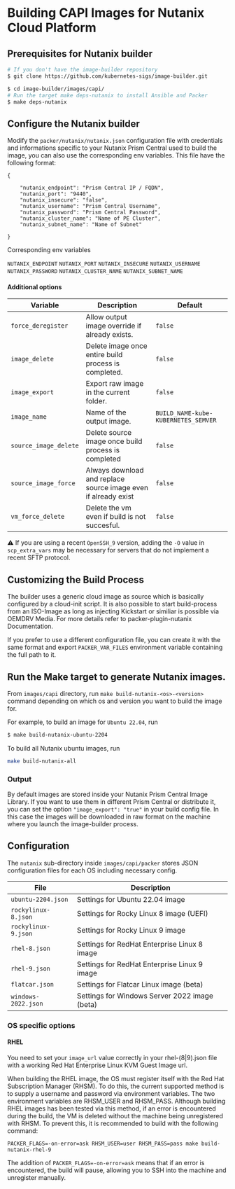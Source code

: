 # Building CAPI Images for Nutanix Cloud Platform

## Prerequisites for Nutanix builder

```bash
# If you don't have the image-builder repository
$ git clone https://github.com/kubernetes-sigs/image-builder.git

$ cd image-builder/images/capi/
# Run the target make deps-nutanix to install Ansible and Packer
$ make deps-nutanix
```

## Configure the Nutanix builder

Modify the `packer/nutanix/nutanix.json` configuration file with credentials and informations specific to your Nutanix Prism Central used to build the image, you can also use the corresponding env variables.
This file have the following format:

```
{

    "nutanix_endpoint": "Prism Central IP / FQDN",
    "nutanix_port": "9440",
    "nutanix_insecure": "false",
    "nutanix_username": "Prism Central Username",
    "nutanix_password": "Prism Central Password",
    "nutanix_cluster_name": "Name of PE Cluster",
    "nutanix_subnet_name": "Name of Subnet"

}
```

Corresponding env variables

`NUTANIX_ENDPOINT`
`NUTANIX_PORT`
`NUTANIX_INSECURE`
`NUTANIX_USERNAME`
`NUTANIX_PASSWORD`
`NUTANIX_CLUSTER_NAME`
`NUTANIX_SUBNET_NAME`


#### Additional options

| Variable              | Description                                                    | Default                             |
|-----------------------|----------------------------------------------------------------|-------------------------------------|
| `force_deregister`    | Allow output image override if already exists.                 | `false`                             |
| `image_delete`        | Delete image once entire build process is completed.           | `false`                             |
| `image_export`        | Export raw image in the current folder.                        | `false`                             |
| `image_name`          | Name of the output image.                                      | `BUILD_NAME-kube-KUBERNETES_SEMVER` |
| `source_image_delete` | Delete source image once build process is completed            | `false`                             |
| `source_image_force`  | Always download and replace source image even if already exist | `false`                             |
| `vm_force_delete`     | Delete the vm even if build is not succesful.                  | `false`                             |

:warning: If you are using a recent `OpenSSH_9` version, adding the `-O` value in `scp_extra_vars` may be necessary for servers that do not implement a recent SFTP protocol.


## Customizing the Build Process

The builder uses a generic cloud image as source which is basically configured by a cloud-init script.
It is also possible to start build-process from an ISO-Image as long as injecting Kickstart or similiar is possible via OEMDRV Media.
For more details refer to packer-plugin-nutanix Documentation.

If you prefer to use a different configuration file, you can create it with the same format and export `PACKER_VAR_FILES` environment variable containing the full path to it.
## Run the Make target to generate Nutanix images.
From `images/capi` directory, run `make build-nutanix-<os>-<version>` command depending on which os and version you want to build the image for.

For example, to build an image for `Ubuntu 22.04`, run
```bash
$ make build-nutanix-ubuntu-2204
```

To build all Nutanix ubuntu images, run

```bash
make build-nutanix-all
```

### Output

By default images are stored inside your Nutanix Prism Central Image Library. If you want to use them in different Prism Central or distribute it, you can set the option  `"image_export": "true"` in your build config file.
In this case the images will be downloaded in raw format on the machine where you launch the image-builder process.

## Configuration

The `nutanix` sub-directory inside `images/capi/packer` stores JSON configuration files for each OS including necessary config.

| File                | Description                                   |
|---------------------|-----------------------------------------------|
| `ubuntu-2204.json`  | Settings for Ubuntu 22.04 image               |
| `rockylinux-8.json` | Settings for Rocky Linux 8 image (UEFI)       |
| `rockylinux-9.json` | Settings for Rocky Linux 9 image              |
| `rhel-8.json`       | Settings for RedHat Enterprise Linux 8 image  |
| `rhel-9.json`       | Settings for RedHat Enterprise Linux 9 image  |
| `flatcar.json`      | Settings for Flatcar Linux image (beta)       |
| `windows-2022.json` | Settings for Windows Server 2022 image (beta) |

### OS specific options

#### RHEL

You need to set your `image_url` value correctly in your rhel-(8|9).json file with a working Red Hat Enterprise Linux KVM Guest Image url.

When building the RHEL image, the OS must register itself with the Red Hat Subscription Manager (RHSM). To do this, the current supported method is to supply a username and password via environment variables. The two environment variables are RHSM_USER and RHSM_PASS. Although building RHEL images has been tested via this method, if an error is encountered during the build, the VM is deleted without the machine being unregistered with RHSM. To prevent this, it is recommended to build with the following command:

```
PACKER_FLAGS=-on-error=ask RHSM_USER=user RHSM_PASS=pass make build-nutanix-rhel-9
```

The addition of `PACKER_FLAGS=-on-error=ask` means that if an error is encountered, the build will pause, allowing you to SSH into the machine and unregister manually.
